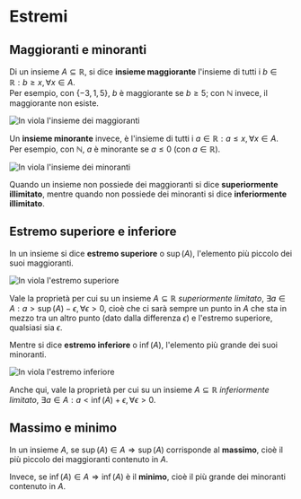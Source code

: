 # Estremi

## Maggioranti e minoranti

Di un insieme $A \subseteq \mathbb{R}$, si dice **insieme maggiorante** l'insieme di tutti i $b \in \mathbb{R} : b \geq x, \forall x \in A$. \
Per esempio, con $\{-3, 1, 5\}$, $b$ è maggiorante se $b \geq 5$; con $\mathbb{N}$ invece, il maggiorante non esiste.

![In viola l'insieme dei maggioranti](https://i.imgur.com/hrF0Dll.png)

Un **insieme minorante** invece, è l'insieme di tutti i $a \in \mathbb{R} : a \leq x, \forall x \in A$. \
Per esempio, con $\mathbb{N}$, $a$ è minorante se $a \leq 0$ (con $a \in \mathbb{R}$).

![In viola l'insieme dei minoranti](https://i.imgur.com/WLtHOtA.png)

Quando un insieme non possiede dei maggioranti si dice **superiormente illimitato**, mentre quando non possiede dei minoranti si dice **inferiormente illimitato**.

## Estremo superiore e inferiore

In un insieme si dice **estremo superiore** o $\sup(A)$, l'elemento più piccolo dei suoi maggioranti.

![In viola l'estremo superiore](https://i.imgur.com/9cLTncL.png)

Vale la proprietà per cui su un insieme $A \subseteq \mathbb{R}$ _superiormente limitato_, $\exists a \in A : a > \sup(A) - \epsilon, \forall \epsilon > 0$, cioè che ci sarà sempre un punto in $A$ che sta in mezzo tra un altro punto (dato dalla differenza $\epsilon$) e l'estremo superiore, qualsiasi sia $\epsilon$.

Mentre si dice **estremo inferiore** o $\inf(A)$, l'elemento più grande dei suoi minoranti.

![In viola l'estremo inferiore](https://i.imgur.com/Tf7YnMZ.png)

Anche qui, vale la proprietà per cui su un insieme $A \subseteq \mathbb{R}$ _inferiormente limitato_, $\exists a \in A : a < \inf(A) + \epsilon, \forall \epsilon > 0$.

## Massimo e minimo

In un insieme $A$, se $\sup(A) \in A \Rightarrow \sup(A)$ corrisponde al **massimo**, cioè il più piccolo dei maggioranti contenuto in $A$.

Invece, se $\inf(A) \in A \Rightarrow \inf(A)$ è il **minimo**, cioè il più grande dei minoranti contenuto in $A$.
